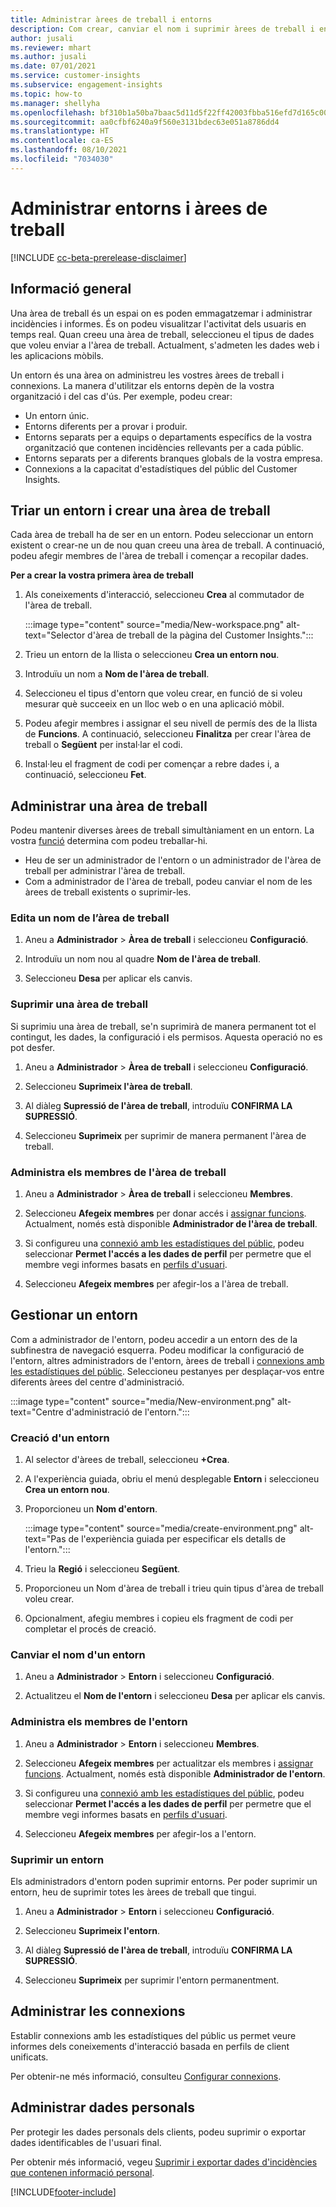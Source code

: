 ```yaml
---
title: Administrar àrees de treball i entorns
description: Com crear, canviar el nom i suprimir àrees de treball i entorns.
author: jusali
ms.reviewer: mhart
ms.author: jusali
ms.date: 07/01/2021
ms.service: customer-insights
ms.subservice: engagement-insights
ms.topic: how-to
ms.manager: shellyha
ms.openlocfilehash: bf310b1a50ba7baac5d11d5f22ff42003fbba516efd7d165c00b59adc958da2e
ms.sourcegitcommit: aa0cfbf6240a9f560e3131bdec63e051a8786dd4
ms.translationtype: HT
ms.contentlocale: ca-ES
ms.lasthandoff: 08/10/2021
ms.locfileid: "7034030"
---
```

# <a name="manage-environments-and-workspaces"></a>Administrar entorns i àrees de treball

[!INCLUDE [cc-beta-prerelease-disclaimer](includes/cc-beta-prerelease-disclaimer.md)]

## <a name="overview"></a>Informació general

Una àrea de treball és un espai on es poden emmagatzemar i administrar incidències i informes. És on podeu visualitzar l'activitat dels usuaris en temps real. Quan creeu una àrea de treball, seleccioneu el tipus de dades que voleu enviar a l'àrea de treball. Actualment, s'admeten les dades web i les aplicacions mòbils.

Un entorn és una àrea on administreu les vostres àrees de treball i connexions. La manera d'utilitzar els entorns depèn de la vostra organització i del cas d'ús. Per exemple, podeu crear:

-   Un entorn únic.
-   Entorns diferents per a provar i produir.
-   Entorns separats per a equips o departaments específics de la vostra organització que contenen incidències rellevants per a cada públic.
-   Entorns separats per a diferents branques globals de la vostra empresa.
-   Connexions a la capacitat d'estadístiques del públic del Customer Insights.

## <a name="choose-an-environment-and-create-a-workspace"></a>Triar un entorn i crear una àrea de treball 

Cada àrea de treball ha de ser en un entorn. Podeu seleccionar un entorn existent o crear-ne un de nou quan creeu una àrea de treball. A continuació, podeu afegir membres de l'àrea de treball i començar a recopilar dades.

**Per a crear la vostra primera àrea de treball**

1. Als coneixements d'interacció, seleccioneu **Crea** al commutador de l'àrea de treball. 

   :::image type="content" source="media/New-workspace.png" alt-text="Selector d'àrea de treball de la pàgina del Customer Insights.":::

1. Trieu un entorn de la llista o seleccioneu **Crea un entorn nou**.

1. Introduïu un nom a **Nom de l'àrea de treball**. 

1. Seleccioneu el tipus d'entorn que voleu crear, en funció de si voleu mesurar què succeeix en un lloc web o en una aplicació mòbil. 

1. Podeu afegir membres i assignar el seu nivell de permís des de la llista de **Funcions**. A continuació, seleccioneu **Finalitza** per crear l'àrea de treball o **Següent** per instal·lar el codi. 

1. Instal·leu el fragment de codi per començar a rebre dades i, a continuació, seleccioneu **Fet**. 

## <a name="manage-a-workspace"></a>Administrar una àrea de treball

Podeu mantenir diverses àrees de treball simultàniament en un entorn. La vostra [funció](user-roles.md) determina com podeu treballar-hi. 

 - Heu de ser un administrador de l'entorn o un administrador de l'àrea de treball per administrar l'àrea de treball.
 - Com a administrador de l'àrea de treball, podeu canviar el nom de les àrees de treball existents o suprimir-les. 

### <a name="edit-a-workspace-name"></a>Edita un nom de l’àrea de treball

1. Aneu a **Administrador** > **Àrea de treball** i seleccioneu **Configuració**.

1. Introduïu un nom nou al quadre **Nom de l'àrea de treball**.

1. Seleccioneu **Desa** per aplicar els canvis.

### <a name="delete-a-workspace"></a>Suprimir una àrea de treball

Si suprimiu una àrea de treball, se'n suprimirà de manera permanent tot el contingut, les dades, la configuració i els permisos. Aquesta operació no es pot desfer.

1. Aneu a **Administrador** > **Àrea de treball** i seleccioneu **Configuració**.

1. Seleccioneu **Suprimeix l'àrea de treball**. 

1. Al diàleg **Supressió de l'àrea de treball**, introduïu **CONFIRMA LA SUPRESSIÓ**. 

1. Seleccioneu **Suprimeix** per suprimir de manera permanent l'àrea de treball.

### <a name="manage-workspace-members"></a>Administra els membres de l'àrea de treball

1. Aneu a **Administrador** > **Àrea de treball** i seleccioneu **Membres**.

1. Seleccioneu **Afegeix membres** per donar accés i [assignar funcions](user-roles.md). Actualment, només està disponible **Administrador de l'àrea de treball**.

1. Si configureu una [connexió amb les estadístiques del públic](configure-connections.md), podeu seleccionar **Permet l'accés a les dades de perfil** per permetre que el membre vegi informes basats en [perfils d'usuari](profile-reports.md).

1. Seleccioneu **Afegeix membres** per afegir-los a l'àrea de treball.

## <a name="manage-an-environment"></a>Gestionar un entorn

Com a administrador de l'entorn, podeu accedir a un entorn des de la subfinestra de navegació esquerra. Podeu modificar la configuració de l'entorn, altres administradors de l'entorn, àrees de treball i [connexions amb les estadístiques del públic](configure-connections.md). Seleccioneu pestanyes per desplaçar-vos entre diferents àrees del centre d'administració.

:::image type="content" source="media/New-environment.png" alt-text="Centre d'administració de l'entorn.":::

### <a name="create-an-environment"></a>Creació d'un entorn

1. Al selector d'àrees de treball, seleccioneu **+Crea**.

1. A l'experiència guiada, obriu el menú desplegable **Entorn** i seleccioneu **Crea un entorn nou**. 

1. Proporcioneu un **Nom d'entorn**.

   :::image type="content" source="media/create-environment.png" alt-text="Pas de l'experiència guiada per especificar els detalls de l'entorn.":::

1. Trieu la **Regió** i seleccioneu **Següent**. 

1. Proporcioneu un Nom d'àrea de treball i trieu quin tipus d'àrea de treball voleu crear. 

1.  Opcionalment, afegiu membres i copieu els fragment de codi per completar el procés de creació.

### <a name="rename-an-environment"></a>Canviar el nom d'un entorn

1. Aneu a **Administrador** > **Entorn** i seleccioneu **Configuració**.

1. Actualitzeu el **Nom de l'entorn** i seleccioneu **Desa** per aplicar els canvis.

### <a name="manage-environment-members"></a>Administra els membres de l'entorn

1. Aneu a **Administrador** > **Entorn** i seleccioneu **Membres**.

1. Seleccioneu **Afegeix membres** per actualitzar els membres i [assignar funcions](user-roles.md). Actualment, només està disponible **Administrador de l'entorn**.

1. Si configureu una [connexió amb les estadístiques del públic](configure-connections.md), podeu seleccionar **Permet l'accés a les dades de perfil** per permetre que el membre vegi informes basats en [perfils d'usuari](profile-reports.md).

1. Seleccioneu **Afegeix membres** per afegir-los a l'entorn.

### <a name="delete-an-environment"></a>Suprimir un entorn

Els administradors d'entorn poden suprimir entorns. Per poder suprimir un entorn, heu de suprimir totes les àrees de treball que tingui.

1. Aneu a **Administrador** > **Entorn** i seleccioneu **Configuració**.

1. Seleccioneu **Suprimeix l'entorn**. 

1. Al diàleg **Supressió de l'àrea de treball**, introduïu **CONFIRMA LA SUPRESSIÓ**. 

1. Seleccioneu **Suprimeix** per suprimir l'entorn permanentment.

## <a name="manage-connections"></a>Administrar les connexions

Establir connexions amb les estadístiques del públic us permet veure informes dels coneixements d'interacció basada en perfils de client unificats. 

Per obtenir-ne més informació, consulteu [Configurar connexions](configure-connections.md).

## <a name="manage-personal-data"></a>Administrar dades personals

Per protegir les dades personals dels clients, podeu suprimir o exportar dades identificables de l'usuari final.

Per obtenir més informació, vegeu [Suprimir i exportar dades d'incidències que contenen informació personal](delete-export-personal-data.md).


[!INCLUDE[footer-include](../includes/footer-banner.md)]
